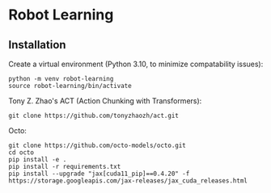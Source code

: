 # Robot Learning

## Installation
Create a virtual environment (Python 3.10, to minimize compatability issues):
```
python -m venv robot-learning
source robot-learning/bin/activate
```
Tony Z. Zhao's ACT (Action Chunking with Transformers):
```
git clone https://github.com/tonyzhaozh/act.git
```
Octo: 
```
git clone https://github.com/octo-models/octo.git
cd octo
pip install -e .
pip install -r requirements.txt
pip install --upgrade "jax[cuda11_pip]==0.4.20" -f https://storage.googleapis.com/jax-releases/jax_cuda_releases.html
```